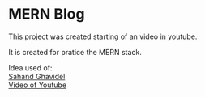 # MERN Blog

This project was created starting of an video in youtube.

It is created for pratice the MERN stack.

Idea used of:
</br>
[Sahand Ghavidel](https://github.com/sahandghavidel) 
</br>
[Video of Youtube](https://www.youtube.com/watch?v=Kkht2mwSL_I)
